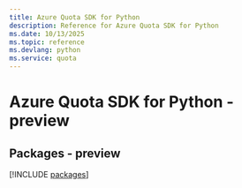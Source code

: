 ```yaml
---
title: Azure Quota SDK for Python
description: Reference for Azure Quota SDK for Python
ms.date: 10/13/2025
ms.topic: reference
ms.devlang: python
ms.service: quota
---
```

# Azure Quota SDK for Python - preview
## Packages - preview
[!INCLUDE [packages](quota-index.md)]